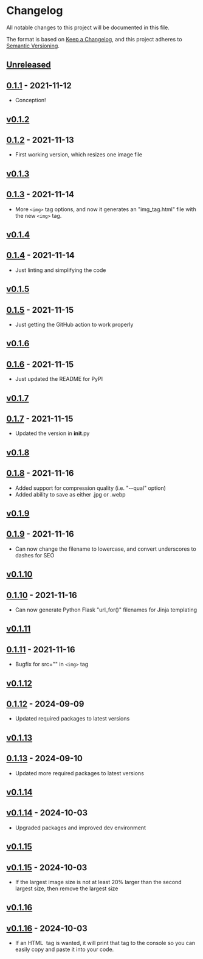 # Changelog

All notable changes to this project will be documented in this file.

The format is based on [Keep a Changelog](https://keepachangelog.com/en/1.0.0/),
and this project adheres to [Semantic Versioning](https://semver.org/spec/v2.0.0.html).

## [Unreleased]

## [0.1.1] - 2021-11-12

- Conception!

[Unreleased]: https://github.com/mccarthysean/make-responsive-images/compare/v0.1.1...HEAD
[0.1.1]: https://github.com/mccarthysean/make-responsive-images/releases/tag/v0.1.1

## [v0.1.2]

## [0.1.2] - 2021-11-13

- First working version, which resizes one image file

[v0.1.2]: https://github.com/mccarthysean/make-responsive-images/compare/v0.1.2...HEAD
[0.1.2]: https://github.com/mccarthysean/make-responsive-images/releases/tag/v0.1.2

## [v0.1.3]

## [0.1.3] - 2021-11-14

- More `<img>` tag options, and now it generates an "img_tag.html" file with the new `<img>` tag.

[v0.1.3]: https://github.com/mccarthysean/make-responsive-images/compare/v0.1.3...HEAD
[0.1.3]: https://github.com/mccarthysean/make-responsive-images/releases/tag/v0.1.3

## [v0.1.4]

## [0.1.4] - 2021-11-14

- Just linting and simplifying the code

[v0.1.4]: https://github.com/mccarthysean/make-responsive-images/compare/v0.1.4...HEAD
[0.1.4]: https://github.com/mccarthysean/make-responsive-images/releases/tag/v0.1.4

## [v0.1.5]

## [0.1.5] - 2021-11-15

- Just getting the GitHub action to work properly

[v0.1.5]: https://github.com/mccarthysean/make-responsive-images/compare/v0.1.5...HEAD
[0.1.5]: https://github.com/mccarthysean/make-responsive-images/releases/tag/v0.1.5

## [v0.1.6]

## [0.1.6] - 2021-11-15

- Just updated the README for PyPI

[v0.1.6]: https://github.com/mccarthysean/make-responsive-images/compare/v0.1.6...HEAD
[0.1.6]: https://github.com/mccarthysean/make-responsive-images/releases/tag/v0.1.6

## [v0.1.7]

## [0.1.7] - 2021-11-15

- Updated the version in __init__.py

[v0.1.7]: https://github.com/mccarthysean/make-responsive-images/compare/v0.1.7...HEAD
[0.1.7]: https://github.com/mccarthysean/make-responsive-images/releases/tag/v0.1.7

## [v0.1.8]

## [0.1.8] - 2021-11-16

- Added support for compression quality (i.e. "--qual" option)
- Added ability to save as either .jpg or .webp

[v0.1.8]: https://github.com/mccarthysean/make-responsive-images/compare/v0.1.8...HEAD
[0.1.8]: https://github.com/mccarthysean/make-responsive-images/releases/tag/v0.1.8


## [v0.1.9]

## [0.1.9] - 2021-11-16

- Can now change the filename to lowercase, and convert underscores to dashes for SEO

[v0.1.9]: https://github.com/mccarthysean/make-responsive-images/compare/v0.1.9...HEAD
[0.1.9]: https://github.com/mccarthysean/make-responsive-images/releases/tag/v0.1.9

## [v0.1.10]

## [0.1.10] - 2021-11-16

- Can now generate Python Flask "url_for()" filenames for Jinja templating

[v0.1.10]: https://github.com/mccarthysean/make-responsive-images/compare/v0.1.10...HEAD
[0.1.10]: https://github.com/mccarthysean/make-responsive-images/releases/tag/v0.1.10


## [v0.1.11]

## [0.1.11] - 2021-11-16

- Bugfix for src="" in `<img>` tag

[v0.1.11]: https://github.com/mccarthysean/make-responsive-images/compare/v0.1.11...HEAD
[0.1.11]: https://github.com/mccarthysean/make-responsive-images/releases/tag/v0.1.11

## [v0.1.12]

## [0.1.12] - 2024-09-09

- Updated required packages to latest versions

[v0.1.12]: https://github.com/mccarthysean/make-responsive-images/compare/v0.1.12...HEAD
[0.1.12]: https://github.com/mccarthysean/make-responsive-images/releases/tag/v0.1.12

## [v0.1.13]

## [0.1.13] - 2024-09-10

- Updated more required packages to latest versions

[v0.1.13]: https://github.com/mccarthysean/make-responsive-images/compare/v0.1.13...HEAD
[0.1.13]: https://github.com/mccarthysean/make-responsive-images/releases/tag/v0.1.13

## [v0.1.14]

## [v0.1.14] - 2024-10-03

- Upgraded packages and improved dev environment

[v0.1.14]: https://github.com/mccarthysean/make-responsive-images/compare/v0.1.14...HEAD
[0.1.14]: https://github.com/mccarthysean/make-responsive-images/releases/tag/v0.1.14

## [v0.1.15]

## [v0.1.15] - 2024-10-03

- If the largest image size is not at least 20% larger than the second largest size, then remove the largest size

[v0.1.15]: https://github.com/mccarthysean/make-responsive-images/compare/v0.1.15...HEAD
[0.1.15]: https://github.com/mccarthysean/make-responsive-images/releases/tag/v0.1.15

## [v0.1.16]

## [v0.1.16] - 2024-10-03

- If an HTML <img> tag is wanted, it will print that tag to the console so you can easily copy and paste it into your code.

[v0.1.16]: https://github.com/mccarthysean/make-responsive-images/compare/v0.1.16...HEAD
[0.1.16]: https://github.com/mccarthysean/make-responsive-images/releases/tag/v0.1.16



